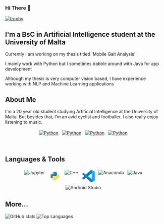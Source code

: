 ### Hi There 👋

[![trophy](https://github-profile-trophy.vercel.app/?username=Fliinko&theme=onedark)](https://github.com/ryo-ma/github-profile-trophy)

## I'm a BsC in Artificial Intelligence student at the University of Malta
  Currently I am working on my thesis titled 'Mobile Gait Analysis'
  
  I mainly work with Python but I sometimes dabble around with Java for app development 
  
  Although my thesis is very computer vision based, I have experience working with NLP and Machine Learning applications 

## About Me 

I'm a 20 year old student studying Artificial Intelligence at the University of Malta. But besides that, I'm an avid cyclist and footballer. I also really enjoy listening to music. 

<p align="center">
 <a href="https://www.kaggle.com/owenagius" target="_blank" rel="noopener noreferrer"> <img src="https://cdn4.iconfinder.com/data/icons/logos-and-brands/512/189_Kaggle_logo_logos-512.png" alt="Python" height="40" style="vertical-align:top; margin:4px"></a>
 <a href="mailto:owenagius24@gmail.com"> <img src="https://w7.pngwing.com/pngs/132/138/png-transparent-gmail-icon-gmail-computer-icons-email-google-contacts-google-account-gmail-blue-angle-text-thumbnail.png" alt="Python" height="40" style="vertical-align:top; margin:4px"></a>
 <a href="https://www.instagram.com/agiusagram"> <img src="https://upload.wikimedia.org/wikipedia/commons/thumb/e/e7/Instagram_logo_2016.svg/768px-Instagram_logo_2016.svg.png" alt="Python" height="40" style="vertical-align:top; margin:4px"></a>
 <a href="https://www.linkedin.com/in/owen-agius-1782bb233"> <img src="https://upload.wikimedia.org/wikipedia/commons/thumb/c/ca/LinkedIn_logo_initials.png/768px-LinkedIn_logo_initials.png" alt="Python" height="40" style="vertical-align:top; margin:4px"></a>
</p>

<br />

## Languages & Tools
<p align="center">
<img src="https://upload.wikimedia.org/wikipedia/commons/thumb/3/38/Jupyter_logo.svg/883px-Jupyter_logo.svg.png" alt="Jupyter" height="40" style="vertical-align:top; margin:4px">
<img src="https://raw.githubusercontent.com/github/explore/80688e429a7d4ef2fca1e82350fe8e3517d3494d/topics/python/python.png" alt="Python" height="40" style="vertical-align:top; margin:4px">
<img src="https://upload.wikimedia.org/wikipedia/commons/thumb/1/18/ISO_C%2B%2B_Logo.svg/1822px-ISO_C%2B%2B_Logo.svg.png" alt="C++" height="40" style="vertical-align:top; margin:4px">
<img src="https://raw.githubusercontent.com/github/explore/80688e429a7d4ef2fca1e82350fe8e3517d3494d/topics/visual-studio-code/visual-studio-code.png" alt="VS Code" height="40" style="vertical-align:top; margin:4px">
<img src= "https://datarebellion.com/wp-content/uploads/2018/04/anaconda-logo-300x300.png" alt="Anaconda" height="40" style="vertical-align:top; margin:4px">
<img src="https://dev.java/assets/images/java-logo-vert-blk.png" alt="Java" height="40" style="vertical-align:top; margin:4px">
<img src="https://upload.wikimedia.org/wikipedia/commons/thumb/e/e3/Android_Studio_Icon_%282014-2019%29.svg/1200px-Android_Studio_Icon_%282014-2019%29.svg.png" alt="Android Studio" height="40" style="vertical-align:top; margin:4px">
</p>


## More...
![GitHub stats](https://github-readme-stats.vercel.app/api?username=Fliinko&show_icons=true&theme=tokyonight)
![Top Languages](https://github-readme-stats.vercel.app/api/top-langs/?username=Fliinko&theme=tokyonight)
